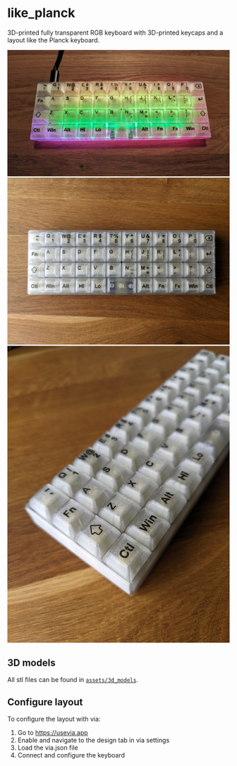 # like_planck

3D-printed fully transparent RGB keyboard with 3D-printed keycaps and a layout like the Planck keyboard.

<p align="center">
    <img src="assets/photos/like_planck (1).jpg" width="550">
    <img src="assets/photos/like_planck (2).jpg" width="550">
    <img src="assets/photos/like_planck (3).jpg" width="550">
</p>

## 3D models

All stl files can be found in [`assets/3d_models`](assets/3d_models).

## Configure layout

To configure the layout with via:

1. Go to https://usevia.app
2. Enable and navigate to the design tab in via settings
3. Load the via.json file
4. Connect and configure the keyboard
